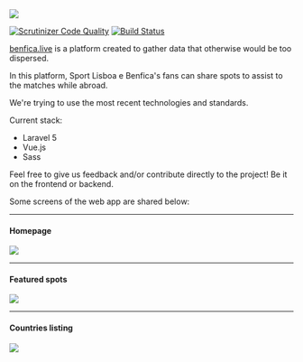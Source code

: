 <img src="https://i.imgur.com/T0Gc1LV.png">

[![Scrutinizer Code Quality](https://scrutinizer-ci.com/g/gdiasdasilva/benfica-live/badges/quality-score.png?b=master)](https://scrutinizer-ci.com/g/gdiasdasilva/benfica-live/?branch=master)
[![Build Status](https://scrutinizer-ci.com/g/gdiasdasilva/benfica-live/badges/build.png?b=master)](https://scrutinizer-ci.com/g/gdiasdasilva/benfica-live/build-status/master)

<a href="https://benfica.live" target="_blank">benfica.live</a> is a platform created to gather data that otherwise would be too dispersed.

In this platform, Sport Lisboa e Benfica's fans can share spots to assist to the matches while abroad.

We're trying to use the most recent technologies and standards.

Current stack:

* Laravel 5
* Vue.js
* Sass

Feel free to give us feedback and/or contribute directly to the project! Be it on the frontend or backend.

Some screens of the web app are shared below:

---

#### Homepage

<img src="https://i.imgur.com/JZzMTulr.png"/>

---

#### Featured spots

<img src="https://i.imgur.com/JotSZxR.png"/>

---

#### Countries listing

<img src="https://i.imgur.com/KjXHnC4.png"/>
